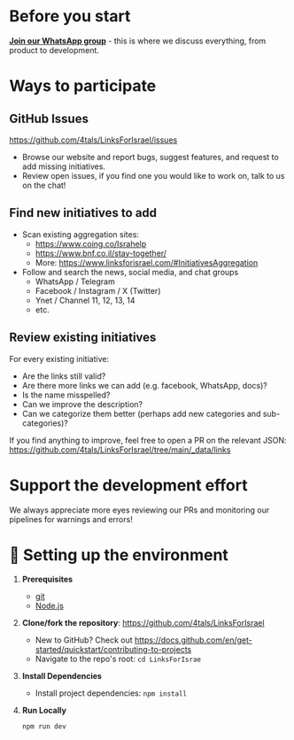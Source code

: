 # Before you start

[**Join our WhatsApp group**](https://chat.whatsapp.com/JjD8eijWfDXD10QbM2VyaX) - this is where we discuss everything, from product to development.

# Ways to participate

## GitHub Issues

https://github.com/4tals/LinksForIsrael/issues

- Browse our website and report bugs, suggest features, and request to add missing initiatives.
- Review open issues, if you find one you would like to work on, talk to us on the chat!

## Find new initiatives to add

- Scan existing aggregation sites:
  - https://www.coing.co/Israhelp
  - https://www.bnf.co.il/stay-together/
  - More: https://www.linksforisrael.com/#InitiativesAggregation
- Follow and search the news, social media, and chat groups
  - WhatsApp / Telegram
  - Facebook / Instagram / X (Twitter)
  - Ynet / Channel 11, 12, 13, 14
  - etc.

## Review existing initiatives

For every existing initiative:

- Are the links still valid?
- Are there more links we can add (e.g. facebook, WhatsApp, docs)?
- Is the name misspelled?
- Can we improve the description?
- Can we categorize them better (perhaps add new categories and sub-categories)?

If you find anything to improve, feel free to open a PR on the relevant JSON: https://github.com/4tals/LinksForIsrael/tree/main/_data/links

# Support the development effort

We always appreciate more eyes reviewing our PRs and monitoring our pipelines for warnings and errors!

# 🚀 Setting up the environment

1. **Prerequisites**

   - [git](https://git-scm.com/book/en/v2/Getting-Started-Installing-Git)
   - [Node.js](https://nodejs.org/en/download/)

2. **Clone/fork the repository**: https://github.com/4tals/LinksForIsrael

   - New to GitHub? Check out https://docs.github.com/en/get-started/quickstart/contributing-to-projects
   - Navigate to the repo's root: `cd LinksForIsrae`

3. **Install Dependencies**

   - Install project dependencies: `npm install`

4. **Run Locally**

   ```bash
   npm run dev
   ```
